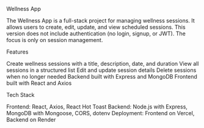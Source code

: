 Wellness App

The Wellness App is a full-stack project for managing wellness sessions.
It allows users to create, edit, update, and view scheduled sessions.
This version does not include authentication (no login, signup, or JWT).
The focus is only on session management.

Features

Create wellness sessions with a title, description, date, and duration
View all sessions in a structured list
Edit and update session details
Delete sessions when no longer needed
Backend built with Express and MongoDB
Frontend built with React and Axios

Tech Stack

Frontend: React, Axios, React Hot Toast
Backend: Node.js with Express, MongoDB with Mongoose, CORS, dotenv
Deployment: Frontend on Vercel, Backend on Render
